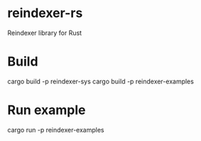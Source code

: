# reindexer-rs
Reindexer library for Rust

# Build
cargo build -p reindexer-sys
cargo build -p reindexer-examples

# Run example
cargo run -p reindexer-examples
